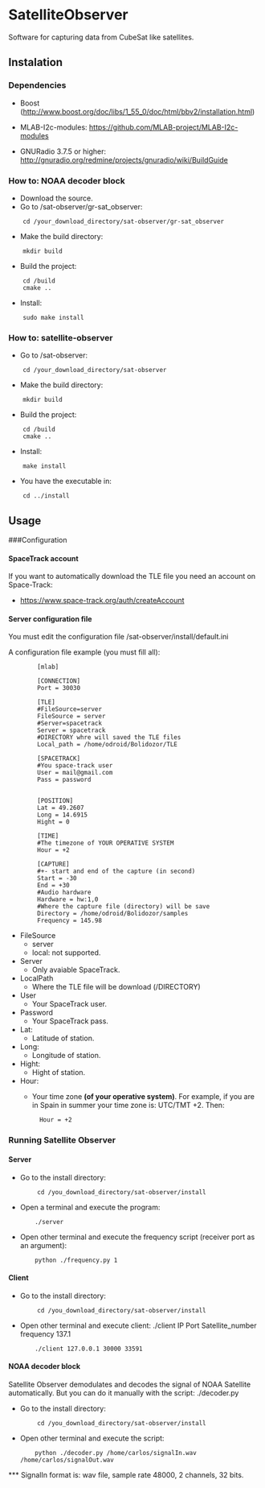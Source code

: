 # SatelliteObserver

Software for capturing data from CubeSat like satellites. 

## Instalation
### Dependencies

* Boost (http://www.boost.org/doc/libs/1_55_0/doc/html/bbv2/installation.html)

* MLAB-I2c-modules: https://github.com/MLAB-project/MLAB-I2c-modules

* GNURadio 3.7.5 or higher: http://gnuradio.org/redmine/projects/gnuradio/wiki/BuildGuide

### How to: NOAA decoder block 
* Download the source.
* Go to /sat-observer/gr-sat_observer:
```
    cd /your_download_directory/sat-observer/gr-sat_observer  
```
* Make the build directory:
```
    mkdir build
```
* Build the project:
```
    cd /build
    cmake ..
```
* Install:
```
    sudo make install
```


### How to: satellite-observer
* Go to /sat-observer:
```
    cd /your_download_directory/sat-observer  
```
* Make the build directory:
```
    mkdir build
```
* Build the project:
```
    cd /build
    cmake ..
```
* Install:
```
    make install
```
* You have the executable in:
```
    cd ../install
```


## Usage
###Configuration
#### SpaceTrack account
If you want to automatically download the TLE file you need an account on Space-Track:

* https://www.space-track.org/auth/createAccount

#### Server configuration file
You must edit the configuration file /sat-observer/install/default.ini

A configuration file example (you must fill all):
            
            [mlab]
            
            [CONNECTION]
            Port = 30030

            [TLE]
            #FileSource=server
            FileSource = server            
            #Server=spacetrack
            Server = spacetrack
            #DIRECTORY whre will saved the TLE files
            Local_path = /home/odroid/Bolidozor/TLE
            
            [SPACETRACK]
            #You space-track user
            User = mail@gmail.com
            Pass = password
            
            
            [POSITION]
            Lat = 49.2607
            Long = 14.6915
            Hight = 0
            
            [TIME]
            #The timezone of YOUR OPERATIVE SYSTEM
            Hour = +2
            
            [CAPTURE]
            #+- start and end of the capture (in second)
            Start = -30
            End = +30
            #Audio hardware
            Hardware = hw:1,0
            #Where the capture file (directory) will be save
            Directory = /home/odroid/Bolidozor/samples
            Frequency = 145.98
            
* FileSource 
    * server
    * local: not supported.
* Server
    * Only avaiable SpaceTrack.
* LocalPath
    * Where the TLE file will be download (/DIRECTORY)
* User
    * Your SpaceTrack user.
* Password
    * Your SpaceTrack pass.
* Lat:
    * Latitude of station.
* Long:
    * Longitude of station.
* Hight:
    * Hight of station.
* Hour:
    * Your time zone **(of your operative system)**. For example, if you are in Spain in summer your time zone is: UTC/TMT +2. Then:  
    
        
            Hour = +2
        
### Running Satellite Observer
#### Server

* Go to the install directory:
```
        cd /you_download_directory/sat-observer/install
```


* Open a terminal and execute the program:

    ```
        ./server
    ``` 
    
* Open other terminal and execute the frequency script (receiver port as an argument):

    ```
        python ./frequency.py 1
    ```
    
#### Client

* Go to the install directory:
```
        cd /you_download_directory/sat-observer/install
```

* Open other terminal and execute client:  ./client IP Port Satellite_number frequency 137.1

    ```
        ./client 127.0.0.1 30000 33591
    ```
    
#### NOAA decoder block

Satellite Observer demodulates and decodes the signal of NOAA Satellite automatically. But you can do it manually with the script: ./decoder.py

* Go to the install directory:
```
        cd /you_download_directory/sat-observer/install
```

* Open other terminal and execute the script: 

    ```
        python ./decoder.py /home/carlos/signalIn.wav /home/carlos/signalOut.wav
    ```
    
*** SignalIn format is: wav file, sample rate 48000, 2 channels, 32 bits.










